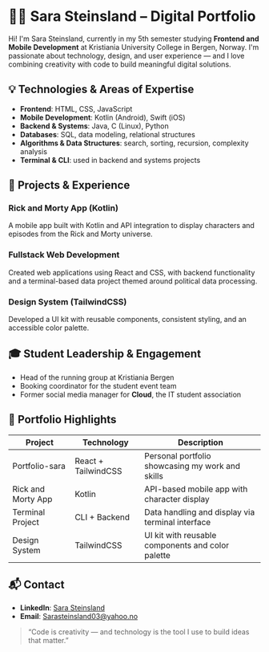 # 👩‍💻 Sara Steinsland – Digital Portfolio

Hi! I'm Sara Steinsland, currently in my 5th semester studying **Frontend and Mobile Development** at Kristiania University College in Bergen, Norway. I'm passionate about technology, design, and user experience — and I love combining creativity with code to build meaningful digital solutions.

## 💡 Technologies & Areas of Expertise

- **Frontend**: HTML, CSS, JavaScript
- **Mobile Development**: Kotlin (Android), Swift (iOS)
- **Backend & Systems**: Java, C (Linux), Python
- **Databases**: SQL, data modeling, relational structures
- **Algorithms & Data Structures**: search, sorting, recursion, complexity analysis
- **Terminal & CLI**: used in backend and systems projects

## 🚀 Projects & Experience

### Rick and Morty App (Kotlin)
A mobile app built with Kotlin and API integration to display characters and episodes from the Rick and Morty universe.

### Fullstack Web Development
Created web applications using React and CSS, with backend functionality and a terminal-based data project themed around political data processing.

### Design System (TailwindCSS)
Developed a UI kit with reusable components, consistent styling, and an accessible color palette.

## 🎓 Student Leadership & Engagement

- Head of the running group at Kristiania Bergen
- Booking coordinator for the student event team
- Former social media manager for **Cloud**, the IT student association

## 📁 Portfolio Highlights

| Project            | Technology           | Description                                           |
|--------------------|----------------------|-------------------------------------------------------|
| Portfolio-sara     | React + TailwindCSS  | Personal portfolio showcasing my work and skills      |
| Rick and Morty App | Kotlin               | API-based mobile app with character display           |
| Terminal Project   | CLI + Backend        | Data handling and display via terminal interface      |
| Design System      | TailwindCSS          | UI kit with reusable components and color palette     |

## 📬 Contact

- **LinkedIn**: [Sara Steinsland](https://www.linkedin.com/in/sarasteinsland)
- **Email**: Sarasteinsland03@yahoo.no

> “Code is creativity — and technology is the tool I use to build ideas that matter.”

